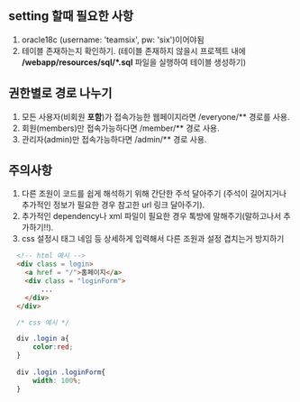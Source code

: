 ## setting 할때 필요한 사항

1. oracle18c (username: 'teamsix', pw: 'six')이어야됨
2. 테이블 존재하는지 확인하기. (테이블 존재하지 않을시 프로젝트 내에 **/webapp/resources/sql/*.sql** 파일을 실행하여 테이블 생성하기)

## 권한별로 경로 나누기

1. 모든 사용자(비회원 **포함**)가 접속가능한 웹페이지라면 /everyone/** 경로를 사용.
2. 회원(members)만 접속가능하다면 /member/** 경로 사용.
3. 관리자(admin)만 접속가능하다면 /admin/** 경로 사용.

## 주의사항

1. 다른 조원이 코드를 쉽게 해석하기 위해 간단한 주석 달아주기 (주석이 길어지거나 추가적인 정보가 필요한 경우 참고한 url 링크 달아주기).
2. 추가적인 dependency나 xml 파일이 필요한 경우 톡방에 말해주기(말하고나서 추가하기!!).
3. css 설정시 태그 네임 등 상세하게 입력해서 다른 조원과 설정 겹치는거 방지하기
  ```html
    <!-- html 예시 -->
    <div class = login>
      <a href = "/">홈페이지</a>
      <div class = "loginForm">
          ...
      </div>
    </div>
  ```
  
  ```css
    /* css 예시 */

    div .login a{
        color:red;
    }
    
    div .login .loginForm{
        width: 100%;
    }
  ```
